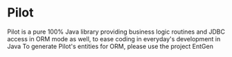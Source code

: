 # Pilot

Pilot is a pure 100% Java library providing business logic routines and JDBC access in ORM mode as well, to ease coding in everyday's development in Java
To generate Pilot's entities for ORM, please use the project EntGen
